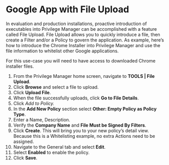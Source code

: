 [title]: # (Google App with File Upload)
[tags]: # (whitelist)
[priority]: # (2)
# Google App with File Upload

In evaluation and production installations, proactive introduction of executables into Privilege Manager can be accomplished with a feature called File Upload.  File Upload allows you to quickly introduce a file, then create a Filter and/or a Policy to govern the application. As example, here’s how to introduce the Chrome Installer into Privilege Manager and use the file information to whitelist other Google applications.

For this use-case you will need to have access to downloaded Chrome installer files.

1. From the Privilege Manager home screen, navigate to __TOOLS | File Upload__.
1. Click __Browse__ and select a file to upload.
1. Click __Upload File__.
1. When the file successfully uploads, click __Go to File Details__.
1. Click __Add to Policy_._
1. In the __Add New Policy__ section select __Other: Empty Policy as Policy Type__.
1. Enter a Name, Description.
1. Verify the __Company Name__ and __File Must be Signed By Filters__.
1. Click __Create__. This will bring you to your new policy’s detail view. Because this is a Whitelisting example, no extra Actions need to be assigned.  
1. Navigate to the General tab and select __Edit__.
1. Select __Enabled__ to enable the policy.
1. Click __Save__.
